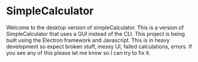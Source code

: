 # SimpleCalculator

Welcome to the desktop version of simpleCalculator. This is a version of SimpleCalculator that uses a GUI instead of the CLI. This project is being built using the Electron framework and Javascript. This is in heavy development so expect broken stuff, messy UI, failed calculations, errors. If you see any of this please let me know so I can try to fix it.
